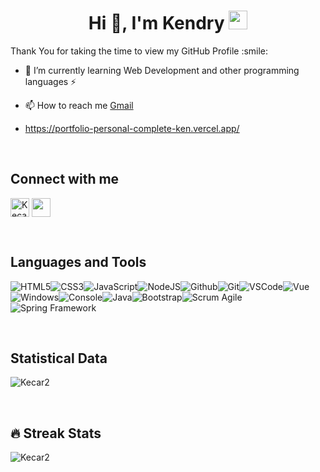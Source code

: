 <h1 align="center">Hi 👋, I'm Kendry <img src="https://cultofthepartyparrot.com/parrots/hd/githubparrot.gif" width="30" height="30"/></h1>

<div size='20px'>Thank You for taking the time to view my GitHub Profile :smile: </div>

- 🌱 I’m currently learning Web Development and other programming languages ⚡

- 📫 How to reach me [Gmail](carvajalkendri@gmail.com)

-  https://portfolio-personal-complete-ken.vercel.app/

<br>

## Connect with me 
<p align="left">
  <a href="https://www.linkedin.com/in/kendry-c-501639206/" target="blank"><img align="center"
      src="https://raw.githubusercontent.com/rahuldkjain/github-profile-readme-generator/master/src/images/icons/Social/linked-in-alt.svg"
      alt="Kecar2" width="30" /></a>
  <a href = 'https://www.github.com/Kecar2'> <img width = '30px' align= 'center' src="https://raw.githubusercontent.com/rahulbanerjee26/githubAboutMeGenerator/main/icons/github.svg"/></a>
</p>

<br>

## Languages and Tools
![HTML5](https://img.icons8.com/color/30/html-5.png)![CSS3](https://img.icons8.com/color/30/css3.png)![JavaScript](https://img.icons8.com/color/30/javascript.png)![NodeJS](https://img.icons8.com/color/30/nodejs.png)![Github](https://img.icons8.com/material-outlined/30/github.png)![Git](https://img.icons8.com/color/30/git.png)![VSCode](https://img.icons8.com/color/30/visual-studio-code-2019.png)![Vue](https://img.icons8.com/color/30/000000/vue-js.png)![Windows](https://img.icons8.com/color/30/windows-10.png)![Console](https://img.icons8.com/color/30/console.png)![Java](https://img.icons8.com/color/30/000000/java-coffee-cup-logo--v1.png)![Bootstrap](https://img.icons8.com/color/30/000000/bootstrap.png)![Scrum Agile](https://img.icons8.com/external-flaticons-flat-flat-icons/30/000000/external-scrum-agile-flaticons-flat-flat-icons-6.png)![Spring Framework](https://img.icons8.com/color/30/000000/spring-logo.png)
         
<br>

## Statistical Data 

<p><img align="center"
    src="https://github-readme-stats.vercel.app/api/top-langs?username=Kecar2&show_icons=true&locale=en&bg_color=0d1117&text_color=ffffff&layout=compact"
    alt="Kecar2" 
    bg_color=#808080/></p>



<br>

## 🔥 Streak Stats

<p><img align="center" src="https://github-readme-streak-stats.herokuapp.com/?user=Kecar2&theme=dark&background=0d1117&date_format=M%20j%5B%2C%20Y%5D" alt="Kecar2" /></p>
